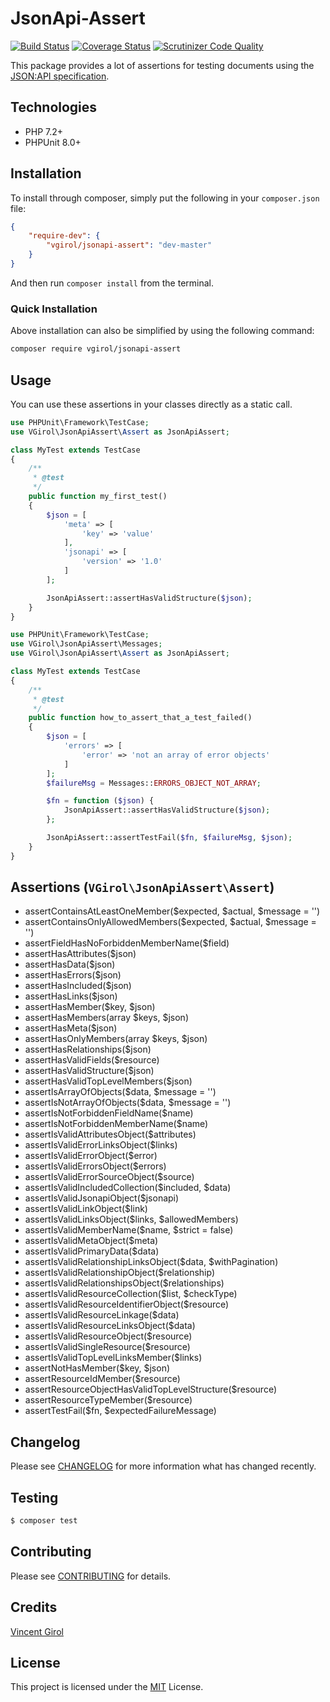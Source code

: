 # JsonApi-Assert

[![Build Status](https://travis-ci.org/VGirol/JsonApi-Assert.svg?branch=master)](https://travis-ci.org/VGirol/JsonApi-Assert)
[![Coverage Status](https://coveralls.io/repos/github/VGirol/JsonApi-Assert/badge.svg?branch=master)](https://coveralls.io/github/VGirol/JsonApi-Assert?branch=master)
[![Scrutinizer Code Quality](https://scrutinizer-ci.com/g/VGirol/JsonApi-Assert/badges/quality-score.png?b=master)](https://scrutinizer-ci.com/g/VGirol/JsonApi-Assert/?branch=master)

This package provides a lot of assertions for testing documents using the [JSON:API specification](https://jsonapi.org/).

## Technologies

- PHP 7.2+
- PHPUnit 8.0+
  
## Installation

To install through composer, simply put the following in your `composer.json` file:

```json
{
    "require-dev": {
        "vgirol/jsonapi-assert": "dev-master"
    }
}
```

And then run `composer install` from the terminal.

### Quick Installation

Above installation can also be simplified by using the following command:

```sh
composer require vgirol/jsonapi-assert
```

## Usage

You can use these assertions in your classes directly as a static call.

```php
use PHPUnit\Framework\TestCase;
use VGirol\JsonApiAssert\Assert as JsonApiAssert;

class MyTest extends TestCase
{
    /**
     * @test
     */
    public function my_first_test()
    {
        $json = [
            'meta' => [
                'key' => 'value'
            ],
            'jsonapi' => [
                'version' => '1.0'
            ]
        ];

        JsonApiAssert::assertHasValidStructure($json);
    }
}
```

```php
use PHPUnit\Framework\TestCase;
use VGirol\JsonApiAssert\Messages;
use VGirol\JsonApiAssert\Assert as JsonApiAssert;

class MyTest extends TestCase
{
    /**
     * @test
     */
    public function how_to_assert_that_a_test_failed()
    {
        $json = [
            'errors' => [
                'error' => 'not an array of error objects'
            ]
        ];
        $failureMsg = Messages::ERRORS_OBJECT_NOT_ARRAY;

        $fn = function ($json) {
            JsonApiAssert::assertHasValidStructure($json);
        };

        JsonApiAssert::assertTestFail($fn, $failureMsg, $json);
    }
}
```

## Assertions (`VGirol\JsonApiAssert\Assert`)

- assertContainsAtLeastOneMember($expected, $actual, $message = '')
- assertContainsOnlyAllowedMembers($expected, $actual, $message = '')
- assertFieldHasNoForbiddenMemberName($field)
- assertHasAttributes($json)
- assertHasData($json)
- assertHasErrors($json)
- assertHasIncluded($json)
- assertHasLinks($json)
- assertHasMember($key, $json)
- assertHasMembers(array $keys, $json)
- assertHasMeta($json)
- assertHasOnlyMembers(array $keys, $json)
- assertHasRelationships($json)
- assertHasValidFields($resource)
- assertHasValidStructure($json)
- assertHasValidTopLevelMembers($json)
- assertIsArrayOfObjects($data, $message = '')
- assertIsNotArrayOfObjects($data, $message = '')
- assertIsNotForbiddenFieldName($name)
- assertIsNotForbiddenMemberName($name)
- assertIsValidAttributesObject($attributes)
- assertIsValidErrorLinksObject($links)
- assertIsValidErrorObject($error)
- assertIsValidErrorsObject($errors)
- assertIsValidErrorSourceObject($source)
- assertIsValidIncludedCollection($included, $data)
- assertIsValidJsonapiObject($jsonapi)
- assertIsValidLinkObject($link)
- assertIsValidLinksObject($links, $allowedMembers)
- assertIsValidMemberName($name, $strict = false)
- assertIsValidMetaObject($meta)
- assertIsValidPrimaryData($data)
- assertIsValidRelationshipLinksObject($data, $withPagination)
- assertIsValidRelationshipObject($relationship)
- assertIsValidRelationshipsObject($relationships)
- assertIsValidResourceCollection($list, $checkType)
- assertIsValidResourceIdentifierObject($resource)
- assertIsValidResourceLinkage($data)
- assertIsValidResourceLinksObject($data)
- assertIsValidResourceObject($resource)
- assertIsValidSingleResource($resource)
- assertIsValidTopLevelLinksMember($links)
- assertNotHasMember($key, $json)
- assertResourceIdMember($resource)
- assertResourceObjectHasValidTopLevelStructure($resource)
- assertResourceTypeMember($resource)
- assertTestFail($fn, $expectedFailureMessage)

## Changelog

Please see [CHANGELOG](CHANGELOG.md) for more information what has changed recently.

## Testing

```sh
$ composer test
```

## Contributing

Please see [CONTRIBUTING](CONTRIBUTING.md) for details.

## Credits

[Vincent Girol](mailto:vincent@girol.fr)

## License

This project is licensed under the [MIT](https://choosealicense.com/licenses/mit/) License.

